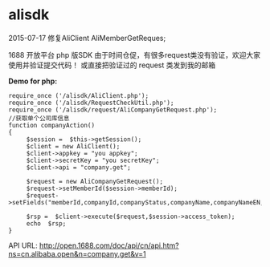 alisdk
======
2015-07-17 修复AliClient AliMemberGetReques;


1688 开放平台 php 版SDK
由于时间仓促，有很多request类没有验证，欢迎大家使用并验证提交代码！
或直接把验证过的 request 类发到我的邮箱

**Demo for php:**
 

    require_once ('/alisdk/AliClient.php');
    require_once ('/alisdk/RequestCheckUtil.php');
    require_once ('/alisdk/request/AliCompanyGetRequest.php');
    //获取单个公司库信息
    function companyAction()
    {
         $session =  $this->getSession();
         $client = new AliClient();
         $client->appkey = "you appkey";
         $client->secretKey = "you secretKey";
         $client->api = "company.get";
         
         $request = new AliCompanyGetRequest();
         $request->setMemberId($session->memberId);
         $request->setFields("memberId,companyId,companyStatus,companyName,companyNameEN,account,productionService,companyCategoryInfo,foundedPlace");
        
         $rsp =  $client->execute($request,$session->access_token);
         echo  $rsp;
    }

 API URL: http://open.1688.com/doc/api/cn/api.htm?ns=cn.alibaba.open&n=company.get&v=1
